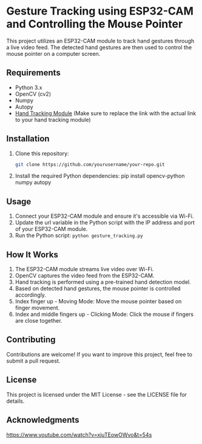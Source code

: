 # Gesture Tracking using ESP32-CAM and Controlling the Mouse Pointer

This project utilizes an ESP32-CAM module to track hand gestures through a live video feed. The detected hand gestures are then used to control the mouse pointer on a computer screen.

## Requirements
- Python 3.x
- OpenCV (cv2)
- Numpy
- Autopy
- [Hand Tracking Module](https://github.com/in-explicable/gesture-tracking-using-esp32-cam) (Make sure to replace the link with the actual link to your hand tracking module)

## Installation
1. Clone this repository:
   ```bash
   git clone https://github.com/yourusername/your-repo.git
2. Install the required Python dependencies:
pip install opencv-python numpy autopy

## Usage
1. Connect your ESP32-CAM module and ensure it's accessible via Wi-Fi.
2. Update the url variable in the Python script with the IP address and port of your ESP32-CAM module.
3. Run the Python script:
  `python gesture_tracking.py`

## How It Works
1. The ESP32-CAM module streams live video over Wi-Fi.
2. OpenCV captures the video feed from the ESP32-CAM.
3. Hand tracking is performed using a pre-trained hand detection model.
4. Based on detected hand gestures, the mouse pointer is controlled accordingly.
5. Index finger up - Moving Mode: Move the mouse pointer based on finger movement.
6. Index and middle fingers up - Clicking Mode: Click the mouse if fingers are close together.

## Contributing
Contributions are welcome! If you want to improve this project, feel free to submit a pull request.

## License
This project is licensed under the MIT License - see the LICENSE file for details.

## Acknowledgments
https://www.youtube.com/watch?v=xjuTEowOWvo&t=54s

